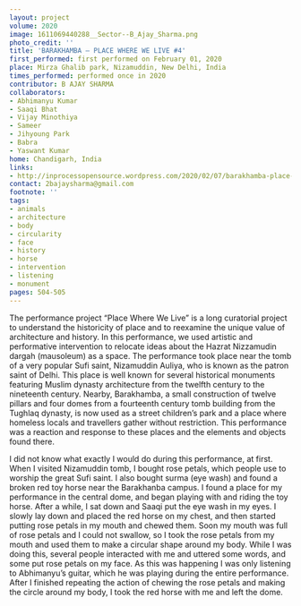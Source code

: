 ```yaml
---
layout: project
volume: 2020
image: 1611069440288__Sector--B_Ajay_Sharma.png
photo_credit: ''
title: 'BARAKHAMBA – PLACE WHERE WE LIVE #4'
first_performed: first performed on February 01, 2020
place: Mirza Ghalib park, Nizamuddin, New Delhi, India
times_performed: performed once in 2020
contributor: B AJAY SHARMA
collaborators:
- Abhimanyu Kumar
- Saaqi Bhat
- Vijay Minothiya
- Sameer
- Jihyoung Park
- Babra
- Yaswant Kumar
home: Chandigarh, India
links:
- http://inprocessopensource.wordpress.com/2020/02/07/barakhamba-place-where-we-live4
contact: 2bajaysharma@gmail.com
footnote: ''
tags:
- animals
- architecture
- body
- circularity
- face
- history
- horse
- intervention
- listening
- monument
pages: 504-505
---
```


The performance project “Place Where We Live” is a long curatorial project to understand the historicity of place and to reexamine the unique value of architecture and history. In this performance, we used artistic and performative intervention to relocate ideas about the Hazrat Nizzamudin <span class="ITALIC">dargah</span> (mausoleum) as a space. The performance took place near the tomb of a very popular Sufi saint, Nizamuddin Auliya, who is known as the patron saint of Delhi. This place is well known for several historical monuments featuring Muslim dynasty architecture from the twelfth century to the nineteenth century. Nearby, Barakhamba, a small construction of twelve pillars and four domes from a fourteenth century tomb building from the Tughlaq dynasty, is now used as a street children’s park and a place where homeless locals and travellers gather without restriction. This performance was a reaction and response to these places and the elements and objects found there.

I did not know what exactly I would do during this performance, at first. When I visited Nizamuddin tomb, I bought rose petals, which people use to worship the great Sufi saint. I also bought surma (eye wash) and found a broken red toy horse near the Barakhanba campus. I found a place for my performance in the central dome, and began playing with and riding the toy horse. After a while, I sat down and Saaqi put the eye wash in my eyes. I slowly lay down and placed the red horse on my chest, and then started putting rose petals in my mouth and chewed them. Soon my mouth was full of rose petals and I could not swallow, so I took the rose petals from my mouth and used them to make a circular shape around my body. While I was doing this, several people interacted with me and uttered some words, and some put rose petals on my face. As this was happening I was only listening to Abhimanyu’s guitar, which he was playing during the entire performance. After I finished repeating the action of chewing the rose petals and making the circle around my body, I took the red horse with me and left the dome.